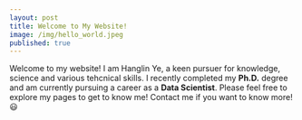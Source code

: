 ```yaml
---
layout: post
title: Welcome to My Website!
image: /img/hello_world.jpeg
published: true
---
```


Welcome to my website! I am Hanglin Ye, a keen pursuer for knowledge, science and various tehcnical skills. I recently completed my **Ph.D.** degree and am currently pursuing a career as a **Data Scientist**. Please feel free to explore my pages to get to know me! Contact me if you want to know more! :smiley:
